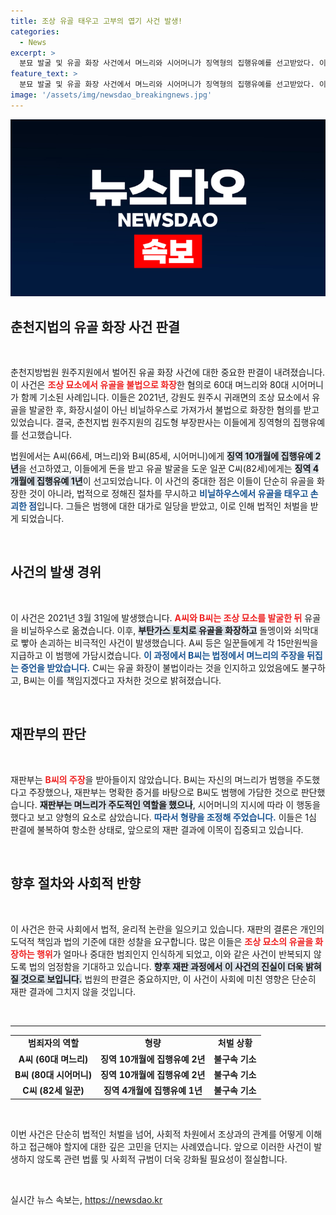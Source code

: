 ```yaml
---
title: 조상 유골 태우고 고부의 엽기 사건 발생!
categories:
  - News
excerpt: >
  분묘 발굴 및 유골 화장 사건에서 며느리와 시어머니가 징역형의 집행유예를 선고받았다. 이들은 비닐하우스에서 유골을 화장한 혐의로 재판에 넘겨졌으며, 항소에 나선 상태다.
feature_text: >
  분묘 발굴 및 유골 화장 사건에서 며느리와 시어머니가 징역형의 집행유예를 선고받았다. 이들은 비닐하우스에서 유골을 화장한 혐의로 재판에 넘겨졌으며, 항소에 나선 상태다.
image: '/assets/img/newsdao_breakingnews.jpg'
---
```


<p><img src="/assets/img/newsdao_breakingnews.jpg" alt="pcversion 속보" /></p>

<h2 data-ke-size="size26">춘천지법의 유골 화장 사건 판결</h2>

<p data-ke-size="size16">&nbsp;</p>

<p data-ke-size="size16">춘천지방법원 원주지원에서 벌어진 유골 화장 사건에 대한 중요한 판결이 내려졌습니다. 이 사건은 <b><span style="color: #ee2323;">조상 묘소에서 유골을 불법으로 화장</span></b>한 혐의로 60대 며느리와 80대 시어머니가 함께 기소된 사례입니다. 이들은 2021년, 강원도 원주시 귀래면의 조상 묘소에서 유골을 발굴한 후, 화장시설이 아닌 비닐하우스로 가져가서 불법으로 화장한 혐의를 받고 있었습니다. 결국, 춘천지법 원주지원의 김도형 부장판사는 이들에게 징역형의 집행유예를 선고했습니다.</p>

<p data-ke-size="size16">법원에서는 A씨(66세, 며느리)와 B씨(85세, 시어머니)에게 <b><span style="background-color: #21538527;">징역 10개월에 집행유예 2년</span></b>을 선고하였고, 이들에게 돈을 받고 유골 발굴을 도운 일꾼 C씨(82세)에게는 <b><span style="background-color: #21538527;">징역 4개월에 집행유예 1년</span></b>이 선고되었습니다. 이 사건의 중대한 점은 이들이 단순히 유골을 화장한 것이 아니라, 법적으로 정해진 절차를 무시하고 <b><span style="color: #1a5490;">비닐하우스에서 유골을 태우고 손괴한 점</span></b>입니다. 그들은 범행에 대한 대가로 일당을 받았고, 이로 인해 법적인 처벌을 받게 되었습니다.</p>

<p data-ke-size="size16">&nbsp;</p>

<h2 data-ke-size="size26">사건의 발생 경위</h2>

<p data-ke-size="size16">&nbsp;</p>

<p data-ke-size="size16">이 사건은 2021년 3월 31일에 발생했습니다. <b><span style="color: #ee2323;">A씨와 B씨는 조상 묘소를 발굴한 뒤</span></b> 유골을 비닐하우스로 옮겼습니다. 이후, <b><span style="background-color: #21538527;">부탄가스 토치로 유골을 화장하고</span></b> 돌멩이와 쇠막대로 빻아 손괴하는 비극적인 사건이 발생했습니다. A씨 등은 일꾼들에게 각 15만원씩을 지급하고 이 범행에 가담시켰습니다. <b><span style="color: #1a5490;">이 과정에서 B씨는 법정에서 며느리의 주장을 뒤집는 증언을 받았습니다.</span></b> C씨는 유골 화장이 불법이라는 것을 인지하고 있었음에도 불구하고, B씨는 이를 책임지겠다고 자처한 것으로 밝혀졌습니다.</p>

<p data-ke-size="size16">&nbsp;</p>

<h2 data-ke-size="size26">재판부의 판단</h2>

<p data-ke-size="size16">&nbsp;</p>

<p data-ke-size="size16">재판부는 <b><span style="color: #ee2323;">B씨의 주장</span></b>을 받아들이지 않았습니다. B씨는 자신의 며느리가 범행을 주도했다고 주장했으나, 재판부는 명확한 증거를 바탕으로 B씨도 범행에 가담한 것으로 판단했습니다. <b><span style="background-color: #21538527;">재판부는 며느리가 주도적인 역할을 했으나</span></b>, 시어머니의 지시에 따라 이 행동을 했다고 보고 양형의 요소로 삼았습니다. <b><span style="color: #1a5490;">따라서 형량을 조정해 주었습니다.</span></b> 이들은 1심 판결에 불복하여 항소한 상태로, 앞으로의 재판 결과에 이목이 집중되고 있습니다.</p>

<p data-ke-size="size16">&nbsp;</p>

<h2 data-ke-size="size26">향후 절차와 사회적 반향</h2>

<p data-ke-size="size16">&nbsp;</p>

<p data-ke-size="size16">이 사건은 한국 사회에서 법적, 윤리적 논란을 일으키고 있습니다. 재판의 결론은 개인의 도덕적 책임과 법의 기준에 대한 성찰을 요구합니다. 많은 이들은 <b><span style="color: #ee2323;">조상 묘소의 유골을 화장하는 행위</span></b>가 얼마나 중대한 범죄인지 인식하게 되었고, 이와 같은 사건이 반복되지 않도록 법의 엄정함을 기대하고 있습니다. <b><span style="background-color: #21538527;">향후 재판 과정에서 이 사건의 진실이 더욱 밝혀질 것으로 보입니다.</span></b> 법원의 판결은 중요하지만, 이 사건이 사회에 미친 영향은 단순히 재판 결과에 그치지 않을 것입니다.</p>

<p data-ke-size="size16">&nbsp;</p>

<hr>

<table style="width: 100%; border-collapse: collapse;">
    <tr>
        <td style="text-align: center; height: 17px;"><b>범죄자의 역할</b></td>
        <td style="text-align: center; height: 17px;"><b>형량</b></td>
        <td style="text-align: center; height: 17px;"><b>처벌 상황</b></td>
    </tr>
    <tr>
        <td style="text-align: center; height: 17px;"><b>A씨 (60대 며느리)</b></td>
        <td style="text-align: center; height: 17px;"><b>징역 10개월에 집행유예 2년</b></td>
        <td style="text-align: center; height: 17px;"><b>불구속 기소</b></td>
    </tr>
    <tr>
        <td style="text-align: center; height: 17px;"><b>B씨 (80대 시어머니)</b></td>
        <td style="text-align: center; height: 17px;"><b>징역 10개월에 집행유예 2년</b></td>
        <td style="text-align: center; height: 17px;"><b>불구속 기소</b></td>
    </tr>
    <tr>
        <td style="text-align: center; height: 17px;"><b>C씨 (82세 일꾼)</b></td>
        <td style="text-align: center; height: 17px;"><b>징역 4개월에 집행유예 1년</b></td>
        <td style="text-align: center; height: 17px;"><b>불구속 기소</b></td>
    </tr>
</table>

<p data-ke-size="size16">&nbsp;</p>

<p data-ke-size="size16">이번 사건은 단순히 법적인 처벌을 넘어, 사회적 차원에서 조상과의 관계를 어떻게 이해하고 접근해야 할지에 대한 깊은 고민을 던지는 사례였습니다. 앞으로 이러한 사건이 발생하지 않도록 관련 법률 및 사회적 규범이 더욱 강화될 필요성이 절실합니다.</p>

<p data-ke-size="size16">&nbsp;</p>
실시간 뉴스 속보는, <a href="https://newsdao.kr" rel="dofollow">https://newsdao.kr</a>


